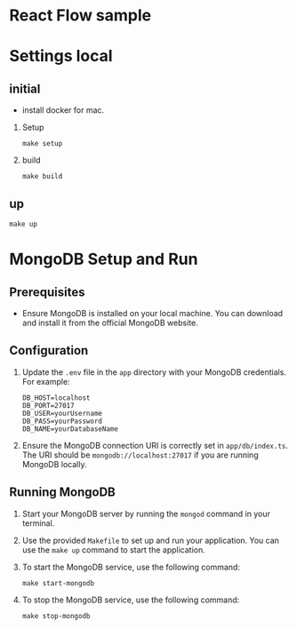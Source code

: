 # React Flow sample

# Settings local

## initial

- install docker for mac.

1. Setup

   ```shell
   make setup
   ```

2. build

   ```shell
   make build
   ```

## up

```shell
make up
```

# MongoDB Setup and Run

## Prerequisites

- Ensure MongoDB is installed on your local machine. You can download and install it from the official MongoDB website.

## Configuration

1. Update the `.env` file in the `app` directory with your MongoDB credentials. For example:

   ```shell
   DB_HOST=localhost
   DB_PORT=27017
   DB_USER=yourUsername
   DB_PASS=yourPassword
   DB_NAME=yourDatabaseName
   ```

2. Ensure the MongoDB connection URI is correctly set in `app/db/index.ts`. The URI should be `mongodb://localhost:27017` if you are running MongoDB locally.

## Running MongoDB

1. Start your MongoDB server by running the `mongod` command in your terminal.

2. Use the provided `Makefile` to set up and run your application. You can use the `make up` command to start the application.

3. To start the MongoDB service, use the following command:

   ```shell
   make start-mongodb
   ```

4. To stop the MongoDB service, use the following command:

   ```shell
   make stop-mongodb
   ```
